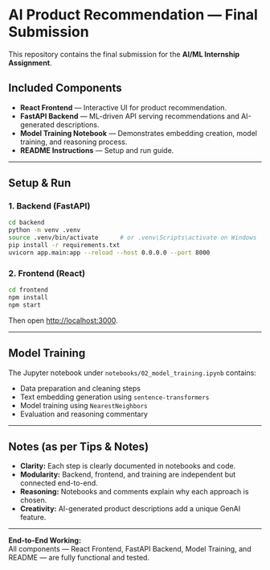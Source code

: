 # AI Product Recommendation — Final Submission

This repository contains the final submission for the **AI/ML Internship Assignment**.

## Included Components
- **React Frontend** — Interactive UI for product recommendation.
- **FastAPI Backend** — ML-driven API serving recommendations and AI-generated descriptions.
- **Model Training Notebook** — Demonstrates embedding creation, model training, and reasoning process.
- **README Instructions** — Setup and run guide.

---

## Setup & Run

### 1. Backend (FastAPI)
```bash
cd backend
python -m venv .venv
source .venv/bin/activate      # or .venv\Scripts\activate on Windows
pip install -r requirements.txt
uvicorn app.main:app --reload --host 0.0.0.0 --port 8000
```

### 2. Frontend (React)
```bash
cd frontend
npm install
npm start
```
Then open [http://localhost:3000](http://localhost:3000).

---

## Model Training
The Jupyter notebook under `notebooks/02_model_training.ipynb` contains:
- Data preparation and cleaning steps
- Text embedding generation using `sentence-transformers`
- Model training using `NearestNeighbors`
- Evaluation and reasoning commentary

---

## Notes (as per Tips & Notes)
- **Clarity:** Each step is clearly documented in notebooks and code.
- **Modularity:** Backend, frontend, and training are independent but connected end-to-end.
- **Reasoning:** Notebooks and comments explain why each approach is chosen.
- **Creativity:** AI-generated product descriptions add a unique GenAI feature.

---

**End-to-End Working:**  
All components — React Frontend, FastAPI Backend, Model Training, and README — are fully functional and tested.
